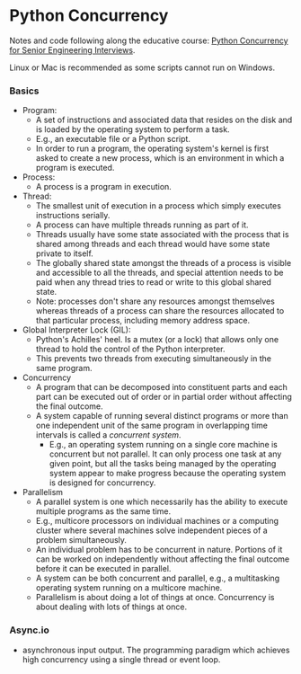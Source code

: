 
# Python Concurrency 


Notes and code following along the educative course: 
[Python Concurrency for Senior Engineering Interviews](https://www.educative.io/courses/python-concurrency-for-senior-engineering-interviews).

Linux or Mac is recommended as some scripts cannot run on Windows. 

### Basics 
* Program:
    * A set of instructions and associated data that resides on the disk and is loaded by the operating system to 
    perform a task.
    * E.g., an executable file or a Python script.
    * In order to run a program, the operating system's kernel is first asked to create a new process, which is 
    an environment in which a program is executed. 
* Process:
    * A process is a program in execution.  
* Thread:
    * The smallest unit of execution in a process which simply executes instructions serially. 
    * A process can have multiple threads running as part of it.
    * Threads usually have some state associated with the process that is shared among threads and each
    thread would have some state private to itself.
    * The globally shared state amongst the threads of a process is visible and accessible to all the threads, and 
    special attention needs to be paid when any thread tries to read or write to this global shared state.
    * Note: processes don't share any resources amongst themselves whereas threads of a process can share the resources
    allocated to that particular process, including memory address space.
* Global Interpreter Lock (GIL):
    * Python's Achilles' heel. Is a mutex (or a lock) that allows only one thread to hold the control of the 
    Python interpreter. 
    * This prevents two threads from executing simultaneously in the same program. 
* Concurrency
    * A program that can be decomposed into constituent parts and each part can be executed out of order or in
    partial order without affecting the final outcome.
    * A system capable of running several distinct programs or more than one independent unit of the same
    program in overlapping time intervals is called a *concurrent system*. 
        * E.g., an operating system running on a single core machine is concurrent but not parallel. It can only 
        process one task at any given point, but all the tasks being managed by the operating system appear to make
        progress because the operating system is designed for concurrency. 
* Parallelism
    * A parallel system is one which necessarily has the ability to execute multiple programs as the same time. 
    * E.g., multicore processors on individual machines or a computing cluster where several machines solve independent
    pieces of a problem simultaneously. 
    * An individual problem has to be concurrent in nature. Portions of it can be worked on independently without
    affecting the final outcome before it can be executed in parallel. 
    * A system can be both concurrent and parallel, e.g., a multitasking operating system running on a multicore machine.
    * Parallelism is about doing a lot of things at once. Concurrency is about dealing with lots of things at once.
   
   
### Async.io
* asynchronous input output. The programming paradigm which achieves high concurrency using a single
thread or event loop. 
